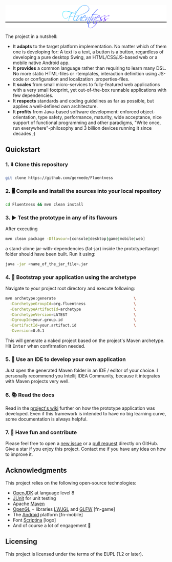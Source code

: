 ![Fluentness logo](fn-core/src/main/resources/img/logo.png?raw=true "Fluentness logo")

The project in a nutshell:
* It **adapts** to the target platform implementation. No matter which of them one is developing for: A text is a text, a button is a button, regardless of developing a pure desktop Swing, an HTML/CSS/JS-based web or a mobile native Android app.
* It **provides** a common language rather than requiring to learn many DSL. No more static HTML-files or -templates, interaction definition using JS-code or configuration and localization .properties-files.  
* It **scales** from small micro-services to fully-featured web applications with a very small footprint, yet out-of-the-box runnable applications with few dependencies.
* It **respects** standards and coding guidelines as far as possible, but applies a well-defined own architecture.
* It **profits** from Java-based software development: enforced object-orientation, type safety, performance, maturity, wide acceptance, nice support of functional programming and other paradigms, "Write once, run everywhere"-philosophy and 3 billion devices running it since decades ;) 

## Quickstart

### 1. :arrow_down: Clone this repository 
```bash
git clone https://github.com/germede/Fluentness
```

### 2. :desktop_computer: Compile and install the sources into your local repository 
```bash
cd Fluentness && mvn clean install
```

### 3. :arrow_forward: Test the prototype in any of its flavours
After executing
```bash
mvn clean package -Dflavour=[console|desktop|game|mobile|web]
```
a stand-alone jar-with-dependencies (fat-jar) inside the prototype/target folder should have been built. Run it using:
```bash
java -jar <name_of_the_jar_file>.jar
```
### 4. :rocket: Bootstrap your application using the archetype
Navigate to your project root directory and execute following:
```bash
mvn archetype:generate                                  \
  -DarchetypeGroupId=org.fluentness                     \
  -DarchetypeArtifactId=archetype                       \
  -DarchetypeVersion=LATEST                             \
  -DgroupId=your.group.id                               \
  -DartifactId=your.artifact.id                         \
  -Dversion=0.0.1
```
This will generate a naked project based on the project's Maven archetype.
Hit <kbd>Enter</kbd> when confirmation needed.    

### 5. :pencil: Use an IDE to develop your own application 
Just open the generated Maven folder in an IDE / editor of your choice. I personally recommend you Intellij IDEA Community, because it integrates with Maven projects very well. 

### 6. :books: Read the docs
Read in the [project's wiki](https://github.com/germede/Fluentness/wiki) further on how the prototype application was developed. Even if this framework is intended to have no big learning curve, some documentation is always helpful.  

### 7. :busts_in_silhouette: Have fun and contribute 
Please feel free to open a [new issue](https://github.com/germede/Fluentness/issues/new) 
or a [pull request](https://github.com/germede/Fluentness/compare) directly on GitHub.  Give a star if you enjoy this project. Contact me if you have any idea on how to improve it.

## Acknowledgments
This project relies on the following open-source technologies:
- [OpenJDK](https://openjdk.java.net/) at language level 8 
- [JUnit](https://junit.org/junit4/) for unit testing
- Apache [Maven](https://maven.apache.org/)
- [OpenGL](https://www.opengl.org/) + libraries [LWJGL](https://www.lwjgl.org/) and [GLFW](https://www.glfw.org/) [fn-game]
- The [Android](https://www.android.com) platform [fn-mobile]
- Font [Scriptina](https://www.fontsquirrel.com/fonts/scriptina) [logo]
- And of course a lot of engagement :muscle:

## Licensing
This project is licensed under the terms of the EUPL (1.2 or later).  
